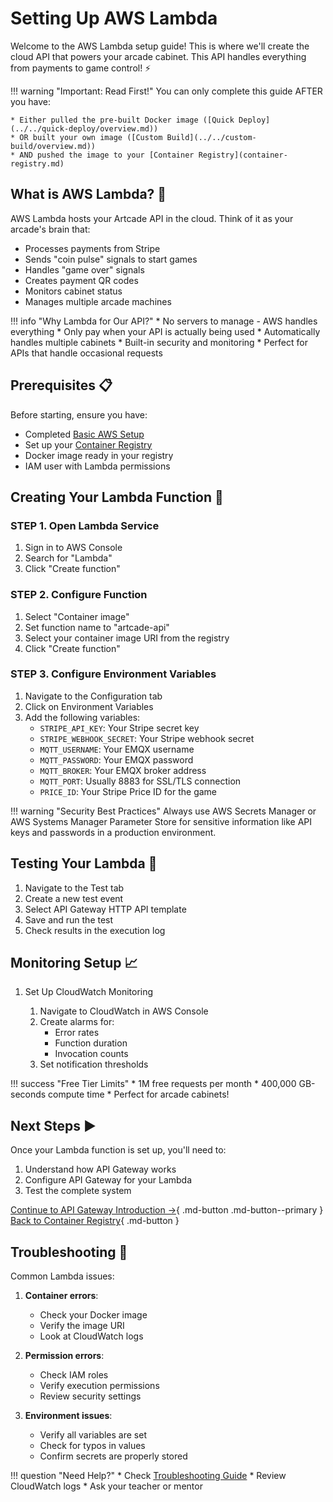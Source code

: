 # Setting Up AWS Lambda

Welcome to the AWS Lambda setup guide! This is where we'll create the cloud API that powers your arcade cabinet. This API handles everything from payments to game control! :zap:

!!! warning "Important: Read First!"
    You can only complete this guide AFTER you have:

    * Either pulled the pre-built Docker image ([Quick Deploy](../../quick-deploy/overview.md))
    * OR built your own image ([Custom Build](../../custom-build/overview.md))
    * AND pushed the image to your [Container Registry](container-registry.md)

## What is AWS Lambda? :thinking:

AWS Lambda hosts your Artcade API in the cloud. Think of it as your arcade's brain that:

* Processes payments from Stripe
* Sends "coin pulse" signals to start games
* Handles "game over" signals
* Creates payment QR codes
* Monitors cabinet status
* Manages multiple arcade machines

!!! info "Why Lambda for Our API?"
    * No servers to manage - AWS handles everything
    * Only pay when your API is actually being used
    * Automatically handles multiple cabinets
    * Built-in security and monitoring
    * Perfect for APIs that handle occasional requests

## Prerequisites :clipboard:

Before starting, ensure you have:

* Completed [Basic AWS Setup](basic-setup.md)
* Set up your [Container Registry](container-registry.md)
* Docker image ready in your registry
* IAM user with Lambda permissions

## Creating Your Lambda Function :wrench:

### STEP 1. Open Lambda Service

1. Sign in to AWS Console
2. Search for "Lambda"
3. Click "Create function"

### STEP 2. Configure Function

1. Select "Container image"
2. Set function name to "artcade-api"
3. Select your container image URI from the registry
4. Click "Create function"

### STEP 3. Configure Environment Variables

1. Navigate to the Configuration tab
2. Click on Environment Variables
3. Add the following variables:
    * `STRIPE_API_KEY`: Your Stripe secret key
    * `STRIPE_WEBHOOK_SECRET`: Your Stripe webhook secret
    * `MQTT_USERNAME`: Your EMQX username
    * `MQTT_PASSWORD`: Your EMQX password
    * `MQTT_BROKER`: Your EMQX broker address
    * `MQTT_PORT`: Usually 8883 for SSL/TLS connection
    * `PRICE_ID`: Your Stripe Price ID for the game

!!! warning "Security Best Practices"
    Always use AWS Secrets Manager or AWS Systems Manager Parameter Store for sensitive information like API keys and passwords in a production environment.

## Testing Your Lambda :test_tube:

1. Navigate to the Test tab
2. Create a new test event
3. Select API Gateway HTTP API template
4. Save and run the test
5. Check results in the execution log

## Monitoring Setup :chart_with_upwards_trend:

1. Set Up CloudWatch Monitoring

    1. Navigate to CloudWatch in AWS Console
    2. Create alarms for:
        * Error rates
        * Function duration
        * Invocation counts
    3. Set notification thresholds

!!! success "Free Tier Limits"
    * 1M free requests per month
    * 400,000 GB-seconds compute time
    * Perfect for arcade cabinets!

## Next Steps :arrow_forward:

Once your Lambda function is set up, you'll need to:

1. Understand how API Gateway works
2. Configure API Gateway for your Lambda
3. Test the complete system

[Continue to API Gateway Introduction →](api-gateway-intro.md){ .md-button .md-button--primary }
[Back to Container Registry](container-registry.md){ .md-button }

## Troubleshooting :wrench:

Common Lambda issues:

1. **Container errors**: 
    * Check your Docker image
    * Verify the image URI
    * Look at CloudWatch logs

2. **Permission errors**: 
    * Check IAM roles
    * Verify execution permissions
    * Review security settings

3. **Environment issues**:
    * Verify all variables are set
    * Check for typos in values
    * Confirm secrets are properly stored

!!! question "Need Help?"
    * Check [Troubleshooting Guide](../../troubleshooting/common-issues.md)
    * Review CloudWatch logs
    * Ask your teacher or mentor